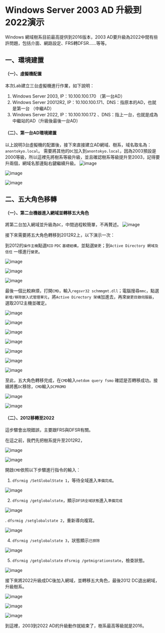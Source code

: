 # Windows Server 2003 AD 升級到 2022演示

Windows 網域樹系目前最高提供到2016版本，2003 AD要升級為2022中間有些許問題，包括介面、網路設定、FRS轉DFSR......等等。

## 一、環境建置

#### （一）、虛擬機配置

本次Lab建立三台虛擬機進行作業，如下說明：
1. Windows Server 2003, IP：10.100.100.170 （第一台AD）
2. Windows Server 20012R2, IP：10.100.100.171、DNS：指原本的AD，也就是第一台 （中繼AD）
3. Windows Server 2022, IP：10.100.100.172 、DNS：指上一台，也就是成為中繼站的AD（升級後最後一台AD）


#### （二）、第一台AD環境建置

以上說明3台虛擬機的配置後，接下來直接建立AD網域、樹系，域名取名為：`anontokyo.local`。
需要將其他的`DC`加入到`anontokyo.local`，因為2003預設是2000等級，所以這裡先將樹系等級升級，並且確認樹系等級提升至2003，記得要升兩個，網域名那邊點右鍵繼續升級。
![image](https://github.com/Janalexei9/WINSRV_2003_AD_update_to_2022/assets/155059505/6e710d79-bd8f-4409-b265-e7b890085ddb)

![image](https://github.com/Janalexei9/WINSRV_2003_AD_update_to_2022/assets/155059505/70e39122-48ab-4035-9865-ec21df844088)

![image](https://github.com/Janalexei9/WINSRV_2003_AD_update_to_2022/assets/155059505/dc16b931-50f6-493b-a22e-004c9027a46f)


## 二、五大角色移轉

#### （一）、第二台機器進入網域並轉移五大角色

將第二台加入網域並升級為`DC`，中間過程較簡單，不再贅述。
![image](https://github.com/Janalexei9/WINSRV_2003_AD_update_to_2022/assets/155059505/fd1cf01b-b6ae-4753-80f9-ab5525e71cf4)

接下來需要將五大角色轉移到2012R2上，以下演示一次：

到2012的`操作主機`點選`RID` `PDC` `基礎結構`，並點選`變更`；到`Active Directory 網域及信任` 一樣進行`變更`。

![image](https://github.com/Janalexei9/WINSRV_2003_AD_update_to_2022/assets/155059505/90d87bb2-9031-40ae-8fc1-0dd0fc8b7ab6)

![image](https://github.com/Janalexei9/WINSRV_2003_AD_update_to_2022/assets/155059505/3ea0d990-1c77-41ca-a1a0-e4095746111b)

![image](https://github.com/Janalexei9/WINSRV_2003_AD_update_to_2022/assets/155059505/3bafaf14-3d29-4c20-825b-644809c4444f)

最後一個比較麻煩，打開`CMD`，輸入`regsvr32 schmmgmt.dll`；電腦搜尋`mmc`，點選`新增/移除嵌入式管理單元`，將`Active Directory 架構`加進去，再來`變更目錄伺服器`，選取2012主機並確定。

![image](https://github.com/Janalexei9/WINSRV_2003_AD_update_to_2022/assets/155059505/0f3b7637-fb99-4524-ba54-d5febbbeb1db)

![image](https://github.com/Janalexei9/WINSRV_2003_AD_update_to_2022/assets/155059505/636dfcf2-7bfc-41ce-9f60-eb95794139fd)

![image](https://github.com/Janalexei9/WINSRV_2003_AD_update_to_2022/assets/155059505/3530d1f1-6b2d-4473-9136-301e03bb760a)

![image](https://github.com/Janalexei9/WINSRV_2003_AD_update_to_2022/assets/155059505/42127a5f-f56f-431f-9166-b7748e1b8a8b)

![image](https://github.com/Janalexei9/WINSRV_2003_AD_update_to_2022/assets/155059505/1633506e-9088-4153-88f6-c11cfb3207ec)

![image](https://github.com/Janalexei9/WINSRV_2003_AD_update_to_2022/assets/155059505/0bb7d6b2-420c-4695-8bff-3cded116813b)

![image](https://github.com/Janalexei9/WINSRV_2003_AD_update_to_2022/assets/155059505/3259bda6-4ffe-4d45-9288-85d0f7c9ab7f)

至此，五大角色轉移完成，在`CMD`輸入`netdom query fsmo` 確認是否轉移成功。接續將舊`DC`移除，`CMD`輸入`DCPROMO`

![image](https://github.com/Janalexei9/WINSRV_2003_AD_update_to_2022/assets/155059505/c1271a19-90bf-4941-b001-b7b17c8dea19)

![image](https://github.com/Janalexei9/WINSRV_2003_AD_update_to_2022/assets/155059505/ae62af99-ab3e-47c8-b0a6-8bd5f9ea5055)


#### （二）、2012移轉至2022

這步驟會出現錯誤，主要跟FRS與DFSR有關。

在這之前，我們先把樹系提升至2012R2，

![image](https://github.com/Janalexei9/WINSRV_2003_AD_update_to_2022/assets/155059505/7982859b-bdc0-47ee-a70f-f944e4ad5d08)

![image](https://github.com/Janalexei9/WINSRV_2003_AD_update_to_2022/assets/155059505/cb6f467f-0ca6-40e7-acbd-811ca76af294)

開啟`CMD`依照以下步驟進行指令的輸入：

1. `dfsrmig /SetGlobalState 1`，等待全域進入`準備完成`。

![image](https://github.com/Janalexei9/WINSRV_2003_AD_update_to_2022/assets/155059505/c92b0e77-29dd-4483-b49c-4a363f1a553b)

2. `dfsrmig /getglobalstate`，顯示`DFSR全域狀態`進入`準備完成`

![image](https://github.com/Janalexei9/WINSRV_2003_AD_update_to_2022/assets/155059505/5a9c8c30-363e-4c47-8e89-be7c3c82b2ae)

. `dfsrmig /setglobalstate 2`，重新導向複寫。
   
![image](https://github.com/Janalexei9/WINSRV_2003_AD_update_to_2022/assets/155059505/75964214-edaf-4623-9bb6-0ceab732062d)

4. `dfsrmig /setglobalstate 3`，狀態顯示`已排除`
   
![image](https://github.com/Janalexei9/WINSRV_2003_AD_update_to_2022/assets/155059505/ad814ec9-1ed1-4f57-9610-66dde4812b54)

5. `dfsrmig /getglobalstate` `dfsrmig /getmigrationstate`，檢查狀態。
   
![image](https://github.com/Janalexei9/WINSRV_2003_AD_update_to_2022/assets/155059505/002f61ac-407f-429c-a87c-3fbacc10be8c)

接下來將2022升級成DC後加入網域，並轉移五大角色，最後2012 DC退出網域，升級樹系。

![image](https://github.com/Janalexei9/WINSRV_2003_AD_update_to_2022/assets/155059505/1bf06321-bbac-4c42-86f4-4c4eaa1ecb77)

![image](https://github.com/Janalexei9/WINSRV_2003_AD_update_to_2022/assets/155059505/ebb244f8-b305-47b3-8ec4-6c14977a5110)

![image](https://github.com/Janalexei9/WINSRV_2003_AD_update_to_2022/assets/155059505/283a9bf6-f22d-44a4-afe7-c1e085da1d60)


到這裡，2003到2022 AD的升級動作就結束了，樹系最高等級就是2016。

